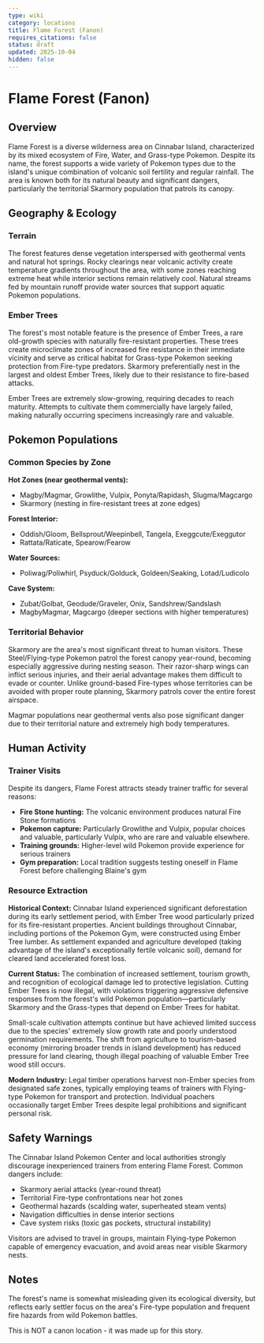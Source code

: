 ```yaml
---
type: wiki
category: locations
title: Flame Forest (Fanon)
requires_citations: false
status: draft
updated: 2025-10-04
hidden: false
---
```


# Flame Forest (Fanon)

## Overview
Flame Forest is a diverse wilderness area on Cinnabar Island, characterized by its mixed ecosystem of Fire, Water, and Grass-type Pokemon. Despite its name, the forest supports a wide variety of Pokemon types due to the island's unique combination of volcanic soil fertility and regular rainfall. The area is known both for its natural beauty and significant dangers, particularly the territorial Skarmory population that patrols its canopy.

## Geography & Ecology

### Terrain
The forest features dense vegetation interspersed with geothermal vents and natural hot springs. Rocky clearings near volcanic activity create temperature gradients throughout the area, with some zones reaching extreme heat while interior sections remain relatively cool. Natural streams fed by mountain runoff provide water sources that support aquatic Pokemon populations.

### Ember Trees
The forest's most notable feature is the presence of Ember Trees, a rare old-growth species with naturally fire-resistant properties. These trees create microclimate zones of increased fire resistance in their immediate vicinity and serve as critical habitat for Grass-type Pokemon seeking protection from Fire-type predators. Skarmory preferentially nest in the largest and oldest Ember Trees, likely due to their resistance to fire-based attacks.

Ember Trees are extremely slow-growing, requiring decades to reach maturity. Attempts to cultivate them commercially have largely failed, making naturally occurring specimens increasingly rare and valuable.

## Pokemon Populations

### Common Species by Zone

**Hot Zones (near geothermal vents):**
- Magby/Magmar, Growlithe, Vulpix, Ponyta/Rapidash, Slugma/Magcargo
- Skarmory (nesting in fire-resistant trees at zone edges)

**Forest Interior:**
- Oddish/Gloom, Bellsprout/Weepinbell, Tangela, Exeggcute/Exeggutor
- Rattata/Raticate, Spearow/Fearow

**Water Sources:**
- Poliwag/Poliwhirl, Psyduck/Golduck, Goldeen/Seaking, Lotad/Ludicolo

**Cave System:**
- Zubat/Golbat, Geodude/Graveler, Onix, Sandshrew/Sandslash
- MagbyMagmar, Magcargo (deeper sections with higher temperatures)

### Territorial Behavior
Skarmory are the area's most significant threat to human visitors. These Steel/Flying-type Pokemon patrol the forest canopy year-round, becoming especially aggressive during nesting season. Their razor-sharp wings can inflict serious injuries, and their aerial advantage makes them difficult to evade or counter. Unlike ground-based Fire-types whose territories can be avoided with proper route planning, Skarmory patrols cover the entire forest airspace.

Magmar populations near geothermal vents also pose significant danger due to their territorial nature and extremely high body temperatures.

## Human Activity

### Trainer Visits
Despite its dangers, Flame Forest attracts steady trainer traffic for several reasons:
- **Fire Stone hunting:** The volcanic environment produces natural Fire Stone formations
- **Pokemon capture:** Particularly Growlithe and Vulpix, popular choices and valuable, particularly Vulpix, who are rare and valuable elsewhere.
- **Training grounds:** Higher-level wild Pokemon provide experience for serious trainers
- **Gym preparation:** Local tradition suggests testing oneself in Flame Forest before challenging Blaine's gym

### Resource Extraction

**Historical Context:**
Cinnabar Island experienced significant deforestation during its early settlement period, with Ember Tree wood particularly prized for its fire-resistant properties. Ancient buildings throughout Cinnabar, including portions of the Pokemon Gym, were constructed using Ember Tree lumber. As settlement expanded and agriculture developed (taking advantage of the island's exceptionally fertile volcanic soil), demand for cleared land accelerated forest loss.

**Current Status:**
The combination of increased settlement, tourism growth, and recognition of ecological damage led to protective legislation. Cutting Ember Trees is now illegal, with violations triggering aggressive defensive responses from the forest's wild Pokemon population—particularly Skarmory and the Grass-types that depend on Ember Trees for habitat.

Small-scale cultivation attempts continue but have achieved limited success due to the species' extremely slow growth rate and poorly understood germination requirements. The shift from agriculture to tourism-based economy (mirroring broader trends in island development) has reduced pressure for land clearing, though illegal poaching of valuable Ember Tree wood still occurs.

**Modern Industry:**
Legal timber operations harvest non-Ember species from designated safe zones, typically employing teams of trainers with Flying-type Pokemon for transport and protection. Individual poachers occasionally target Ember Trees despite legal prohibitions and significant personal risk.

## Safety Warnings
The Cinnabar Island Pokemon Center and local authorities strongly discourage inexperienced trainers from entering Flame Forest. Common dangers include:
- Skarmory aerial attacks (year-round threat)
- Territorial Fire-type confrontations near hot zones
- Geothermal hazards (scalding water, superheated steam vents)
- Navigation difficulties in dense interior sections
- Cave system risks (toxic gas pockets, structural instability)

Visitors are advised to travel in groups, maintain Flying-type Pokemon capable of emergency evacuation, and avoid areas near visible Skarmory nests.

## Notes
The forest's name is somewhat misleading given its ecological diversity, but reflects early settler focus on the area's Fire-type population and frequent fire hazards from wild Pokemon battles.

This is NOT a canon location - it was made up for this story.
